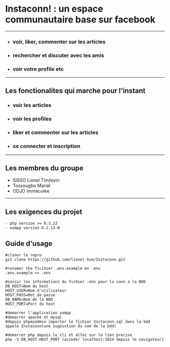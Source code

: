 # Instaconn! : un espace communautaire base sur facebook

---

- ### voir, liker, commenter sur les articles
- ### rechercher et discuter avec les amis
- ### voir votre profile etc

---

## **Les fonctionalites** qui marche pour l'instant

- ### voir les articles
- ### voir les profiles
- ### liker et commenter sur les articles
- ### se connecter et inscription

---

## Les membres du groupe

- SISSO Lionel Timileyin
- Tossougbo Mariel
- ODJO Immaculee

---

## Les exigences du projet

```
- php version >= 8.3.22
- xampp version 8.2.12-0 
```

## Guide d'usage

```
#cloner le repro
git clone https://github.com/lionel-hue/Instaconn.git

#renomer the ficihier .env.example en .env
.env.example => .env

#saisir les informations du fichier .env pour la conn a la BDD
DB_HOST=Nom du host
HOST_USER=Nom d'utilisateur
HOST_PASS=Mot de passe
DB_NAME=Nom de la BDD
HOST_PORT=Port du host 

#demarrer l'application xampp 
#demarrer apache et mysql
#depuis phpmyadmin importer le fichier Instaconn.sql dans la bdd appele Instaconn(une sugesstion du nom de la bdd)

#demarrer php depuis le cli et allez sur le lien precise
php -S DB_HOST:HOST_PORT (acceder localhost:1024 depuis le navigateur)
```